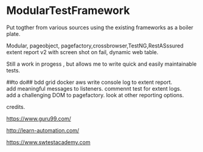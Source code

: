 # ModularTestFramework
 Put togther from various sources using the existing frameworks as a boiler plate. 
 
 Modular, pageobject, pagefactory,crossbrowser,TestNG,RestASssured extent report v2 with screen shot on fail, dynamic web table. 
 
 
 Still a work in progess , but allows me to write quick and easily maintainable tests. 
 
##to do##
bdd
grid
docker
aws
write console log to extent report.  
add meaningful messages to listeners. 
commennt test for extent logs.  
add a challenging DOM to pagefactory.
look at other reporting options. 

  
  
credits.   
  
 https://www.guru99.com/
 
 http://learn-automation.com/
 
 https://www.swtestacademy.com
